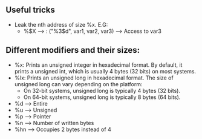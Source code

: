 ## Useful tricks

- Leak the nth address of size %x. E.G:
     * %<n>$X —> : ("%3$d", var1, var2, var3) —> Access to var3


## Different modifiers and their sizes:

- %x: Prints an unsigned integer in hexadecimal format. By default, it prints a unsigned int, which is usually 4 bytes (32 bits) on most systems.
- %lx: Prints an unsigned long in hexadecimal format. The size of unsigned long can vary depending on the platform:
     - On 32-bit systems, unsigned long is typically 4 bytes (32 bits).
     - On 64-bit systems, unsigned long is typically 8 bytes (64 bits).
- %d —> Entire
- %u —> Unsigned
- %p —> Pointer
- %n —> Number of written bytes
- %hn —> Occupies 2 bytes instead of 4
